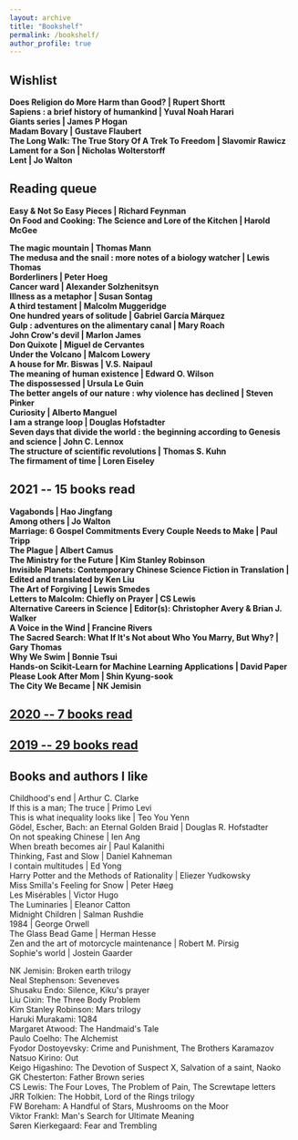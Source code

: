 ```yaml
---
layout: archive
title: "Bookshelf"
permalink: /bookshelf/
author_profile: true
---
```

<meta name="viewport" content="width=device-width, initial-scale=1">
<head>
  <style>
.collapsible {
  background-color: #777;
  color: white;
  cursor: pointer;
  padding: 18px;
  width: 25%;
  border: none;
  text-align: left;
  outline: none;
  font-size: 17px;
}

.active, .collapsible:hover {
  background-color: #555;
}

.content {
  padding: 0 18px;
  display: none;
  overflow: hidden;
  background-color: #f1f1f1;
}
</style>
</head>

## Wishlist
**Does Religion do More Harm than Good? \| Rupert Shortt**   
**Sapiens : a brief history of humankind \| Yuval Noah Harari**  
**Giants series \| James P Hogan**    
**Madam Bovary \| Gustave Flaubert**  
**The Long Walk: The True Story Of A Trek To Freedom \| Slavomir Rawicz**  
**Lament for a Son \| Nicholas Wolterstorff**  
**Lent \| Jo Walton**  

## Reading queue
**Easy & Not So Easy Pieces \| Richard Feynman**   
**On Food and Cooking: The Science and Lore of the Kitchen \| Harold McGee**  
  
**The magic mountain \| Thomas Mann**  
**The medusa and the snail : more notes of a biology watcher \| Lewis Thomas**  
**Borderliners \| Peter Hoeg**   
**Cancer ward \| Alexander Solzhenitsyn**  
**Illness as a metaphor \| Susan Sontag**  
**A third testament \| Malcolm Muggeridge**  
**One hundred years of solitude \| Gabriel García Márquez**  
**Gulp : adventures on the alimentary canal \| Mary Roach**  
**John Crow's devil \| Marlon James**  
**Don Quixote \| Miguel de Cervantes**  
**Under the Volcano \| Malcom Lowery**  
**A house for Mr. Biswas \| V.S. Naipaul**  
**The meaning of human existence \| Edward O. Wilson**  
**The dispossessed \| Ursula Le Guin**  
**The better angels of our nature : why violence has declined \| Steven Pinker**  
**Curiosity \| Alberto Manguel**  
**I am a strange loop \| Douglas Hofstadter**  
**Seven days that divide the world : the beginning according to Genesis and science \| John C. Lennox**  
**The structure of scientific revolutions \| Thomas S. Kuhn**  
**The firmament of time \| Loren Eiseley**  

## 2021 -- 15 books read  
**Vagabonds \| Hao Jingfang**  
**Among others \| Jo Walton**  
**Marriage: 6 Gospel Commitments Every Couple Needs to Make \| Paul Tripp**  
**The Plague \| Albert Camus**  
**The Ministry for the Future \| Kim Stanley Robinson**  
**Invisible Planets: Contemporary Chinese Science Fiction in Translation \| Edited and translated by Ken Liu**  
**The Art of Forgiving \| Lewis Smedes**  
**Letters to Malcolm: Chiefly on Prayer \| CS Lewis**  
**Alternative Careers in Science \| Editor(s): Christopher Avery & Brian J. Walker**  
**A Voice in the Wind \| Francine Rivers**  
**The Sacred Search: What If It's Not about Who You Marry, But Why? \| Gary Thomas**  
**Why We Swim \| Bonnie Tsui**  
**Hands-on Scikit-Learn for Machine Learning Applications \| David Paper**  
**Please Look After Mom \| Shin Kyung-sook**  
**The City We Became \| NK Jemisin**  
  
## [2020 -- 7 books read](https://yossadh.github.io/posts/2021/01/2020-books/)

## [2019 -- 29 books read](https://yossadh.github.io/posts/2020/01/2019-books/)

## Books and authors I like
Childhood's end \| Arthur C. Clarke  
If this is a man; The truce \| Primo Levi  
This is what inequality looks like \| Teo You Yenn  
Gödel, Escher, Bach: an Eternal Golden Braid \| Douglas R. Hofstadter  
On not speaking Chinese \| Ien Ang  
When breath becomes air \| Paul Kalanithi  
Thinking, Fast and Slow \| Daniel Kahneman  
I contain multitudes \| Ed Yong  
Harry Potter and the Methods of Rationality \| Eliezer Yudkowsky  
Miss Smilla's Feeling for Snow \| Peter Høeg  
Les Misérables \| Victor Hugo  
The Luminaries \| Eleanor Catton  
Midnight Children \| Salman Rushdie  
1984 \| George Orwell  
The Glass Bead Game \| Herman Hesse  
Zen and the art of motorcycle maintenance \| Robert M. Pirsig   
Sophie's world \| Jostein Gaarder  

NK Jemisin: Broken earth trilogy  
Neal Stephenson: Seveneves  
Shusaku Endo: Silence, Kiku's prayer  
Liu Cixin: The Three Body Problem  
Kim Stanley Robinson: Mars trilogy  
Haruki Murakami: 1Q84  
Margaret Atwood: The Handmaid's Tale  
Paulo Coelho: The Alchemist  
Fyodor Dostoyevsky: Crime and Punishment, The Brothers Karamazov  
Natsuo Kirino: Out  
Keigo Higashino: The Devotion of Suspect X, Salvation of a saint, Naoko  
GK Chesterton: Father Brown series  
CS Lewis: The Four Loves, The Problem of Pain, The Screwtape letters  
JRR Tolkien: The Hobbit, Lord of the Rings trilogy  
FW Boreham: A Handful of Stars, Mushrooms on the Moor  
Viktor Frankl: Man's Search for Ultimate Meaning  
Søren Kierkegaard: Fear and Trembling  



